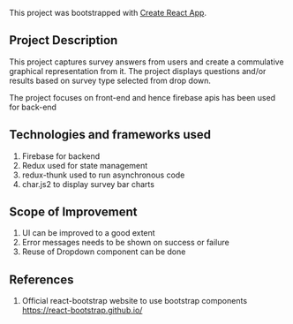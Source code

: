 This project was bootstrapped with [Create React App](https://github.com/facebook/create-react-app).

## Project Description
This project captures survey answers from users and create a commulative graphical representation from it. The project displays questions and/or results based on survey type selected from drop down.

The project focuses on front-end and hence firebase apis has been used for back-end

## Technologies and frameworks used
1. Firebase for backend
2. Redux used for state management
3. redux-thunk used to run asynchronous code
4. char.js2 to display survey bar charts

## Scope of Improvement
1. UI can be improved to a good extent
2. Error messages needs to be shown on success or failure
3. Reuse of Dropdown component can be done

## References
1. Official react-bootstrap website to use bootstrap components
    https://react-bootstrap.github.io/

